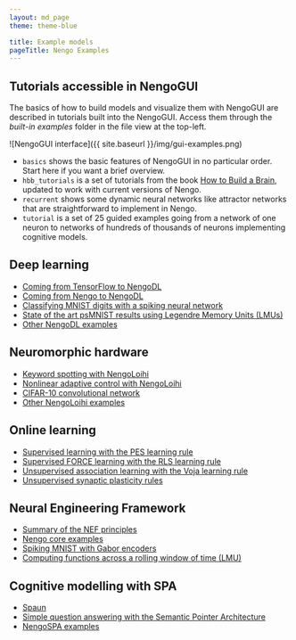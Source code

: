 ```yaml
---
layout: md_page
theme: theme-blue

title: Example models
pageTitle: Nengo Examples
---
```


## Tutorials accessible in NengoGUI

The basics of how to build models and visualize them with NengoGUI
are described in tutorials built into the NengoGUI.
Access them through the *built-in examples* folder
in the file view at the top-left.

![NengoGUI interface]({{ site.baseurl }}/img/gui-examples.png)

- `basics` shows the basic features of NengoGUI in no particular order.
  Start here if you want a brief overview.
- `hbb_tutorials` is a set of tutorials from the book
  [How to Build a Brain](https://www.amazon.com/How-Build-Brain-Architecture-Architectures/dp/0190262125/),
  updated to work with current versions of Nengo.
- `recurrent` shows some dynamic neural networks like attractor networks
  that are straightforward to implement in Nengo.
- `tutorial` is a set of 25 guided examples going from a network of one neuron
  to networks of hundreds of thousands of neurons implementing cognitive models.

## Deep learning

- [Coming from TensorFlow to NengoDL](https://www.nengo.ai/nengo-dl/examples/from-tensorflow.html)
- [Coming from Nengo to NengoDL](https://www.nengo.ai/nengo-dl/examples/from-nengo.html)
- [Classifying MNIST digits with a spiking neural network](https://www.nengo.ai/nengo-dl/examples/spiking-mnist.html)
- [State of the art psMNIST results using Legendre Memory Units (LMUs)](https://www.nengo.ai/nengo-dl/examples/lmu.html)
- [Other NengoDL examples](https://www.nengo.ai/nengo-dl/examples.html)

## Neuromorphic hardware

- [Keyword spotting with NengoLoihi](https://www.nengo.ai/nengo-loihi/examples/keyword-spotting.html)
- [Nonlinear adaptive control with NengoLoihi](https://www.nengo.ai/nengo-loihi/examples/adaptive-motor-control.html)
- [CIFAR-10 convolutional network](https://www.nengo.ai/nengo-loihi/examples/cifar10-convnet.html)
- [Other NengoLoihi examples](https://www.nengo.ai/nengo-loihi/examples.html)

## Online learning

- [Supervised learning with the PES learning rule](https://www.nengo.ai/nengo/examples/learning/learn-communication-channel.html)
- [Supervised FORCE learning with the RLS learning rule](https://arvoelke.github.io/nengolib-docs/notebooks/examples/full_force_learning.html)
- [Unsupervised association learning with the Voja learning rule](https://www.nengo.ai/nengo/examples/learning/learn-associations.html)
- [Unsupervised synaptic plasticity rules](https://www.nengo.ai/nengo/examples/learning/learn-unsupervised.html)

## Neural Engineering Framework

- [Summary of the NEF principles](https://www.nengo.ai/nengo/examples/advanced/nef-summary.html)
- [Nengo core examples](https://www.nengo.ai/nengo/examples)
- [Spiking MNIST with Gabor encoders](https://www.nengo.ai/nengo-extras/examples/mnist_single_layer.html)
- [Computing functions across a rolling window of time (LMU)](https://arvoelke.github.io/nengolib-docs/notebooks/examples/rolling_window.html)

## Cognitive modelling with SPA

- [Spaun](https://github.com/xchoo/spaun2.0)
- [Simple question answering with the Semantic Pointer Architecture](https://www.nengo.ai/nengo-spa/examples/question-memory.html)
- [NengoSPA examples](https://www.nengo.ai/nengo-spa/examples.html)
